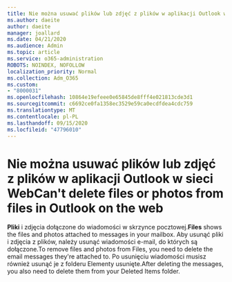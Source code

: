 ```yaml
---
title: Nie można usuwać plików lub zdjęć z plików w aplikacji Outlook w sieci Web
ms.author: daeite
author: daeite
manager: joallard
ms.date: 04/21/2020
ms.audience: Admin
ms.topic: article
ms.service: o365-administration
ROBOTS: NOINDEX, NOFOLLOW
localization_priority: Normal
ms.collection: Adm_O365
ms.custom:
- "8000031"
ms.openlocfilehash: 10864e19efeee0e65845de8fff4e021813cde3d1
ms.sourcegitcommit: c6692ce0fa1358ec3529e59ca0ecdfdea4cdc759
ms.translationtype: MT
ms.contentlocale: pl-PL
ms.lasthandoff: 09/15/2020
ms.locfileid: "47796010"
---
```

# <a name="cant-delete-files-or-photos-from-files-in-outlook-on-the-web"></a><span data-ttu-id="986d3-102">Nie można usuwać plików lub zdjęć z plików w aplikacji Outlook w sieci Web</span><span class="sxs-lookup"><span data-stu-id="986d3-102">Can't delete files or photos from files in Outlook on the web</span></span>

<span data-ttu-id="986d3-103">**Pliki** i zdjęcia dołączone do wiadomości w skrzynce pocztowej.</span><span class="sxs-lookup"><span data-stu-id="986d3-103">**Files** shows the files and photos attached to messages in your mailbox.</span></span> <span data-ttu-id="986d3-104">Aby usunąć pliki i zdjęcia z plików, należy usunąć wiadomości e-mail, do których są dołączone.</span><span class="sxs-lookup"><span data-stu-id="986d3-104">To remove files and photos from Files, you need to delete the email messages they're attached to.</span></span> <span data-ttu-id="986d3-105">Po usunięciu wiadomości musisz również usunąć je z folderu Elementy usunięte.</span><span class="sxs-lookup"><span data-stu-id="986d3-105">After deleting the messages, you also need to delete them from your Deleted Items folder.</span></span>